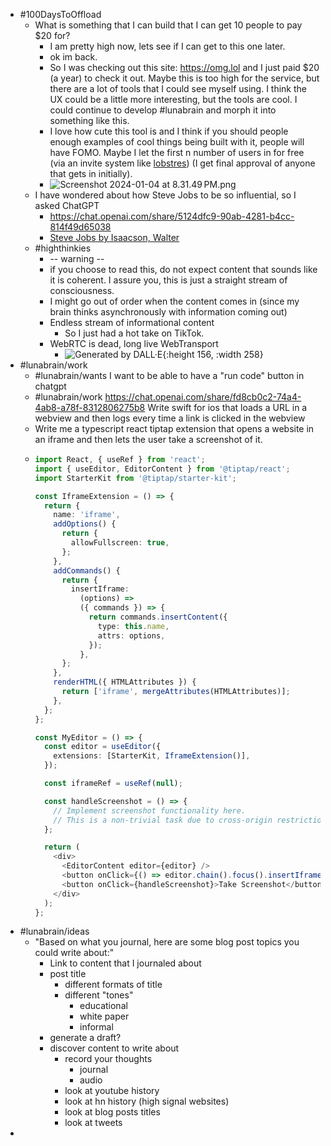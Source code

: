 - #100DaysToOffload
	- What is something that I can build that I can get 10 people to pay $20 for?
		- I am pretty high now, lets see if I can get to this one later.
		- ok im back.
		- So I was checking out this site: https://omg.lol and I just paid $20 (a year) to check it out. Maybe this is too high for the service, but there are a lot of tools that I could see myself using. I think the UX could be a little more interesting, but the tools are cool. I could continue to develop #lunabrain and morph it into something like this.
		- I love how cute this tool is and I think if you should people enough examples of cool things being built with it, people will have FOMO. Maybe I let the first n number of users in for free (via an invite system like [lobstres](https://lobste.rs/)) (I get final approval of anyone that gets in initially).
		- ![Screenshot 2024-01-04 at 8.31.49 PM.png](../assets/Screenshot_2024-01-04_at_8.31.49 PM_1704429115260_0.png)
	- I have wondered about how Steve Jobs to be so influential, so I asked ChatGPT
		- https://chat.openai.com/share/5124dfc9-90ab-4281-b4cc-814f49d65038
		- [Steve Jobs by Isaacson, Walter](https://omnivore.app/me/steve-jobs-by-isaacson-walter-18cd7db5402)
	- #highthinkies
		- -- warning --
		- if you choose to read this, do not expect content that sounds like it is coherent. I assure you, this is just a straight stream of consciousness.
		- I might go out of order when the content comes in (since my brain thinks asynchronously with information coming out)
		- Endless stream of informational content
			- So I just had a hot take on TikTok.
		- WebRTC is dead, long live WebTransport
			- ![Generated by DALL·E](https://files.oaiusercontent.com/file-sAIN60rx3uMrmxQzwCyBv6Sf?se=2024-01-05T03%3A09%3A47Z&sp=r&sv=2021-08-06&sr=b&rscc=max-age%3D31536000%2C%20immutable&rscd=attachment%3B%20filename%3De29fe83c-f739-4c30-83c9-76db543386fa.webp&sig=S1QAh3Qb4NjPzzfgXI9mjP7PsutEzrhxLZLz2zGjSgE%3D){:height 156, :width 258}
- #lunabrain/work
	- #lunabrain/wants I want to be able to have a "run code" button in chatgpt
	- #lunabrain/work https://chat.openai.com/share/fd8cb0c2-74a4-4ab8-a78f-8312806275b8 Write swift for ios that loads a URL in a webview and then logs every time a link is clicked in the webview
	- Write me a typescript react tiptap extension that opens a website in an iframe and then lets the user take a screenshot of it.
	- ```typescript
	  import React, { useRef } from 'react';
	  import { useEditor, EditorContent } from '@tiptap/react';
	  import StarterKit from '@tiptap/starter-kit';
	  
	  const IframeExtension = () => {
	    return {
	      name: 'iframe',
	      addOptions() {
	        return {
	          allowFullscreen: true,
	        };
	      },
	      addCommands() {
	        return {
	          insertIframe:
	            (options) =>
	            ({ commands }) => {
	              return commands.insertContent({
	                type: this.name,
	                attrs: options,
	              });
	            },
	        };
	      },
	      renderHTML({ HTMLAttributes }) {
	        return ['iframe', mergeAttributes(HTMLAttributes)];
	      },
	    };
	  };
	  
	  const MyEditor = () => {
	    const editor = useEditor({
	      extensions: [StarterKit, IframeExtension()],
	    });
	  
	    const iframeRef = useRef(null);
	  
	    const handleScreenshot = () => {
	      // Implement screenshot functionality here.
	      // This is a non-trivial task due to cross-origin restrictions.
	    };
	  
	    return (
	      <div>
	        <EditorContent editor={editor} />
	        <button onClick={() => editor.chain().focus().insertIframe({ src: 'https://example.com' }).run()}>Insert Iframe</button>
	        <button onClick={handleScreenshot}>Take Screenshot</button>
	      </div>
	    );
	  };
	  ```
- #lunabrain/ideas
	- "Based on what you journal, here are some blog post topics you could write about:"
		- Link to content that I journaled about
		- post title
			- different formats of title
			- different "tones"
				- educational
				- white paper
				- informal
		- generate a draft?
		- discover content to write about
			- record your thoughts
				- journal
				- audio
			- look at youtube history
			- look at hn history (high signal websites)
			- look at blog posts titles
			- look at tweets
-